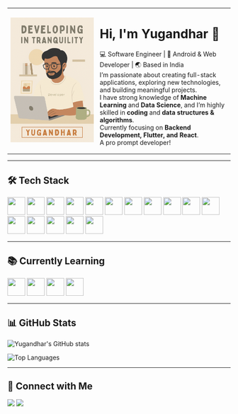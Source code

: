 <table>
<tr>
<td width="40%">
  <img src="https://github.com/yugandhar002/yugandhar002/blob/main/ChatGPT%20Image%20Aug%208%2C%202025%2C%2001_27_04%20PM.png" alt="Yugandhar - Developer" width="100%"/>
</td>
<td width="60%">

# Hi, I'm Yugandhar 👋

💻 Software Engineer | 📱 Android & Web Developer | 🌏 Based in India  
I’m passionate about creating full-stack applications, exploring new technologies, and building meaningful projects.  
I have strong knowledge of **Machine Learning** and **Data Science**, and I’m highly skilled in **coding** and **data structures & algorithms**.  
Currently focusing on **Backend Development, Flutter, and React**.  
A pro prompt developer!

</td>
</tr>
</table>


---

## 🛠 Tech Stack

<p align="left">
<img src="https://cdn.jsdelivr.net/gh/devicons/devicon/icons/html5/html5-original.svg" width="40" height="40"/>
<img src="https://cdn.jsdelivr.net/gh/devicons/devicon/icons/css3/css3-original.svg" width="40" height="40"/>
<img src="https://cdn.jsdelivr.net/gh/devicons/devicon/icons/javascript/javascript-original.svg" width="40" height="40"/>
<img src="https://cdn.jsdelivr.net/gh/devicons/devicon/icons/react/react-original.svg" width="40" height="40"/>
<img src="https://cdn.jsdelivr.net/gh/devicons/devicon/icons/nodejs/nodejs-original.svg" width="40" height="40"/>
<img src="https://cdn.jsdelivr.net/gh/devicons/devicon/icons/express/express-original.svg" width="40" height="40"/>
<img src="https://cdn.jsdelivr.net/gh/devicons/devicon/icons/mysql/mysql-original.svg" width="40" height="40"/>
<img src="https://cdn.jsdelivr.net/gh/devicons/devicon/icons/mongodb/mongodb-original.svg" width="40" height="40"/>
<img src="https://cdn.jsdelivr.net/gh/devicons/devicon/icons/firebase/firebase-plain.svg" width="40" height="40"/>
<img src="https://cdn.jsdelivr.net/gh/devicons/devicon/icons/git/git-original.svg" width="40" height="40"/>
<img src="https://cdn.jsdelivr.net/gh/devicons/devicon/icons/github/github-original.svg" width="40" height="40"/>
<img src="https://cdn.jsdelivr.net/gh/devicons/devicon/icons/docker/docker-original.svg" width="40" height="40"/>
<img src="https://cdn.jsdelivr.net/gh/devicons/devicon/icons/python/python-original.svg" width="40" height="40"/>
<img src="https://cdn.jsdelivr.net/gh/devicons/devicon/icons/flutter/flutter-original.svg" width="40" height="40"/>
<img src="https://cdn.jsdelivr.net/gh/devicons/devicon/icons/java/java-original.svg" width="40" height="40"/>
<img src="https://cdn.jsdelivr.net/gh/devicons/devicon/icons/android/android-original.svg" width="40" height="40"/>
</p>

---

## 📚 Currently Learning
<p align="left">
<img src="https://cdn.jsdelivr.net/gh/devicons/devicon/icons/aws/aws-original.svg" width="40" height="40"/>
<img src="https://cdn.jsdelivr.net/gh/devicons/devicon/icons/kotlin/kotlin-original.svg" width="40" height="40"/>
<img src="https://cdn.jsdelivr.net/gh/devicons/devicon/icons/typescript/typescript-original.svg" width="40" height="40"/>
<img src="https://cdn.jsdelivr.net/gh/devicons/devicon/icons/graphql/graphql-plain.svg" width="40" height="40"/>
</p>

---

## 📊 GitHub Stats
![Yugandhar's GitHub stats](https://github-readme-stats.vercel.app/api?username=yugandhar002&show_icons=true&theme=radical)

![Top Languages](https://github-readme-stats.vercel.app/api/top-langs/?username=yugandhar002&layout=compact&theme=radical)

---

## 🤝 Connect with Me
<p align="left">
<a href="https://www.linkedin.com/in/315576260/"><img src="https://img.shields.io/badge/LinkedIn-0A66C2?style=for-the-badge&logo=linkedin&logoColor=white"/></a>
<a href="mailto:2200080219aids@gmail"><img src="https://img.shields.io/badge/Email-D14836?style=for-the-badge&logo=gmail&logoColor=white"/></a>
</p>
